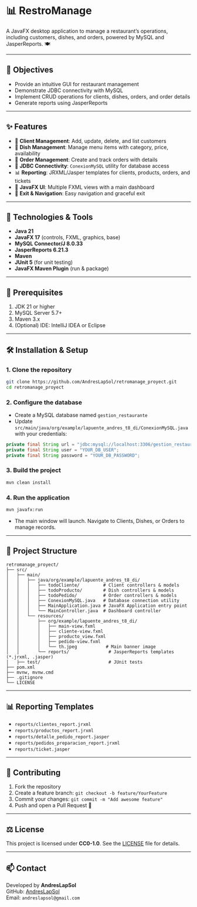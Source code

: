 # 📊 RestroManage

A JavaFX desktop application to manage a restaurant’s operations, including customers, dishes, and orders, powered by MySQL and JasperReports. 🍽️

---

## 🎯 Objectives
- Provide an intuitive GUI for restaurant management  
- Demonstrate JDBC connectivity with MySQL  
- Implement CRUD operations for clients, dishes, orders, and order details  
- Generate reports using JasperReports  

---

## ✨ Features
- 👥 **Client Management**: Add, update, delete, and list customers  
- 🍲 **Dish Management**: Manage menu items with category, price, availability  
- 🧾 **Order Management**: Create and track orders with details  
- 🔄 **JDBC Connectivity**: `ConexionMySQL` utility for database access  
- 📊 **Reporting**: JRXML/Jasper templates for clients, products, orders, and tickets  
- 🎨 **JavaFX UI**: Multiple FXML views with a main dashboard  
- 🚪 **Exit & Navigation**: Easy navigation and graceful exit  

---

## 🚀 Technologies & Tools
- **Java 21**  
- **JavaFX 17** (controls, FXML, graphics, base)  
- **MySQL Connector/J 8.0.33**  
- **JasperReports 6.21.3**  
- **Maven**  
- **JUnit 5** (for unit testing)  
- **JavaFX Maven Plugin** (run & package)  

---

## 🔧 Prerequisites
1. JDK 21 or higher  
2. MySQL Server 5.7+  
3. Maven 3.x  
4. (Optional) IDE: IntelliJ IDEA or Eclipse  

---

## 🛠️ Installation & Setup

### 1. Clone the repository
```bash
git clone https://github.com/AndresLapSol/retromanage_proyect.git
cd retromanage_proyect
```

### 2. Configure the database
- Create a MySQL database named `gestion_restaurante`  
- Update `src/main/java/org/example/lapuente_andres_t8_di/ConexionMySQL.java` with your credentials:
```java
private final String url = "jdbc:mysql://localhost:3306/gestion_restaurante";
private final String user = "YOUR_DB_USER";
private final String password = "YOUR_DB_PASSWORD";
```

### 3. Build the project
```bash
mvn clean install
```

### 4. Run the application
```bash
mvn javafx:run
```
- The main window will launch. Navigate to Clients, Dishes, or Orders to manage records.  

---

## 📂 Project Structure
```
retromanage_proyect/
├── src/
│   ├── main/
│   │   ├── java/org/example/lapuente_andres_t8_di/
│   │   │   ├── todoCliente/         # Client controllers & models
│   │   │   ├── todoProducto/        # Dish controllers & models
│   │   │   ├── todoPedido/          # Order controllers & models
│   │   │   ├── ConexionMySQL.java   # Database connection utility
│   │   │   ├── MainApplication.java # JavaFX Application entry point
│   │   │   └── MainController.java  # Dashboard controller
│   │   └── resources/
│   │       ├── org/example/lapuente_andres_t8_di/
│   │       │   ├── main-view.fxml
│   │       │   ├── cliente-view.fxml
│   │       │   ├── producto_view.fxml
│   │       │   ├── pedido-view.fxml
│   │       │   └── th.jpeg           # Main banner image
│   │       └── reports/               # JasperReports templates (*.jrxml, .jasper)
│   ├── test/                          # JUnit tests
├── pom.xml
├── mvnw, mvnw.cmd
├── .gitignore
└── LICENSE
```

---

## 📊 Reporting Templates
- `reports/clientes_report.jrxml`  
- `reports/productos_report.jrxml`  
- `reports/detalle_pedido_report.jasper`  
- `reports/pedidos_preparacion_report.jrxml`  
- `reports/ticket.jasper`  

---

## 🤝 Contributing
1. Fork the repository  
2. Create a feature branch: `git checkout -b feature/YourFeature`  
3. Commit your changes: `git commit -m "Add awesome feature"`  
4. Push and open a Pull Request 🚀  

---

## ⚖️ License
This project is licensed under **CC0-1.0**. See the [LICENSE](LICENSE) file for details.

---

## 📫 Contact
Developed by **AndresLapSol**  
GitHub: [AndresLapSol](https://github.com/AndresLapSol)  
Email: `andreslapsol@gmail.com`
